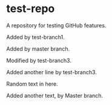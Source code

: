 test-repo
=========

A repository for testing GitHub features.

Added by test-branch1.

Added by master branch.

Modified by test-branch3.

Added another line by test-branch3.

Random text in here.

Added another text, by Master branch.

